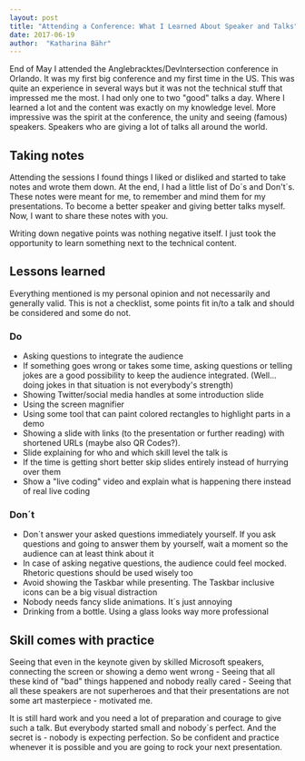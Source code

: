 ```yaml
---
layout: post
title: "Attending a Conference: What I Learned About Speaker and Talks"
date: 2017-06-19
author:  "Katharina Bähr"
---
```



<span class="dropcap">E</span>nd of May I attended the Anglebracktes/DevIntersection conference in Orlando. It was my first big conference and my first time in the US. 
This was quite an experience in several ways but it was not the technical stuff that impressed me the most. 
I had only one to two "good" talks a day. Where I learned a lot and the content was exactly on my knowledge level.
More impressive was the spirit at the conference, the unity and seeing (famous) speakers. Speakers who are giving a lot of talks all around the world. 


<h2>Taking notes</h2>

Attending the sessions I found things I liked or disliked and started to take notes and wrote them down.
At the end, I had a little list of Do´s and Don't´s. These notes were meant for me, to remember and mind them for my presentations.
To become a better speaker and giving better talks myself. 
Now, I want to share these notes with you.

Writing down negative points was nothing negative itself. I just took the opportunity to learn something next to the technical content.

<h2>Lessons learned</h2> 

Everything mentioned is my personal opinion and not necessarily and generally valid. This is not a checklist, some points fit in/to a talk and should be considered and some do not.


<h3>Do</h3>

* Asking questions to integrate the audience
* If something goes wrong or takes some time, asking questions or telling jokes are a good possibility to keep the audience integrated. (Well... doing jokes in that situation is not everybody's strength)
* Showing Twitter/social media handles at some introduction slide
* Using the screen magnifier
* Using some tool that can paint colored rectangles to highlight parts in a demo
* Showing a slide with links (to the presentation or further reading) with shortened URLs (maybe also QR Codes?).
* Slide explaining for who and which skill level the talk is 
* If the time is getting short better skip slides entirely instead of hurrying over them 
* Show a "live coding" video and explain what is happening there instead of real live coding


<h3>Don´t</h3>

* Don´t answer your asked questions immediately yourself. If you ask questions and going to answer them by yourself, wait a moment so the audience can at least think about it
* In case of asking negative questions, the audience could feel mocked. Rhetoric questions should be used wisely too
* Avoid showing the Taskbar while presenting. The Taskbar inclusive icons can be a big visual distraction
* Nobody needs fancy slide animations. It´s just annoying
* Drinking from a bottle. Using a glass looks way more professional


<h2>Skill comes with practice</h2>
Seeing that even in the keynote given by skilled Microsoft speakers, connecting the screen or showing a demo went wrong -
Seeing that all these kind of "bad" things happened and nobody really cared -
Seeing that all these speakers are not superheroes and that their presentations are not some art masterpiece - motivated me.

It is still hard work and you need a lot of preparation and courage to give such a talk. But everybody started small and nobody´s perfect. And the secret is - nobody is expecting perfection.
So be confident and practice whenever it is possible and you are going to rock your next presentation.